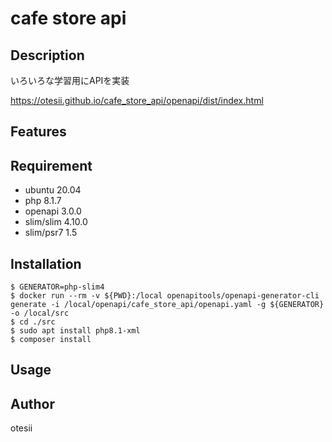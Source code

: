 # cafe store api
## Description
いろいろな学習用にAPIを実装

https://otesii.github.io/cafe_store_api/openapi/dist/index.html

## Features

## Requirement
- ubuntu    20.04
- php       8.1.7
- openapi   3.0.0
- slim/slim 4.10.0 
- slim/psr7 1.5  

## Installation
```
$ GENERATOR=php-slim4
$ docker run --rm -v ${PWD}:/local openapitools/openapi-generator-cli generate -i /local/openapi/cafe_store_api/openapi.yaml -g ${GENERATOR} -o /local/src
$ cd ./src
$ sudo apt install php8.1-xml
$ composer install
```

## Usage

## Author
otesii
